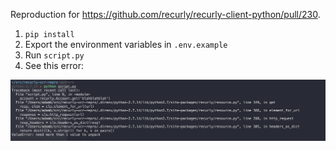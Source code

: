 Reproduction for https://github.com/recurly/recurly-client-python/pull/230.

1. `pip install`
2. Export the environment variables in `.env.example`
3. Run `script.py`
4. See this error:

![error](error.png)
